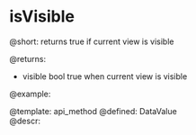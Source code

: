 isVisible
=============


@short:
	returns true if current view is visible



@returns:
- visible      bool    true when current view is visible	

@example:


@template:	api_method
@defined:	DataValue	
@descr:


